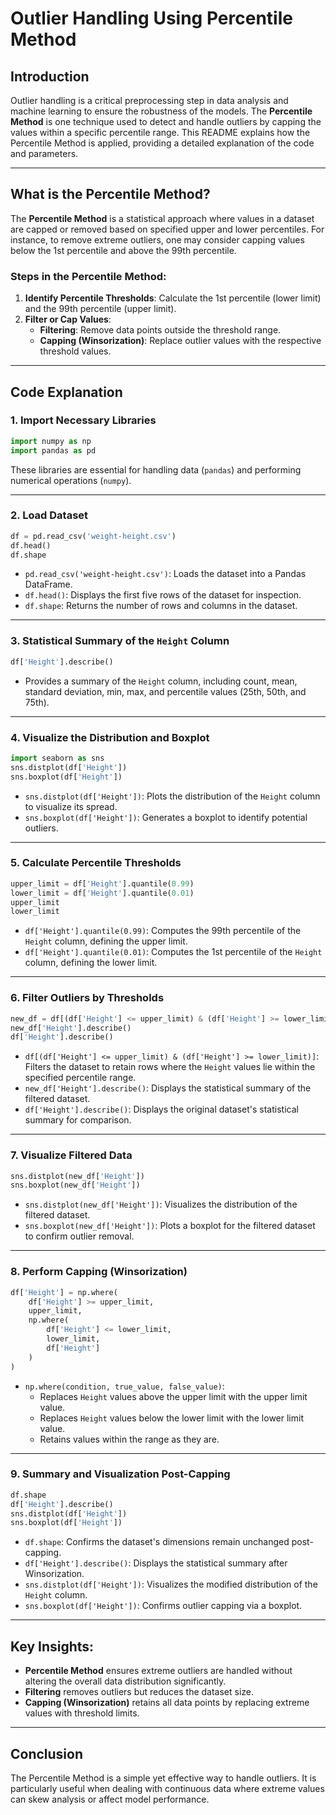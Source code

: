 # Outlier Handling Using Percentile Method

## Introduction
Outlier handling is a critical preprocessing step in data analysis and machine learning to ensure the robustness of the models. The **Percentile Method** is one technique used to detect and handle outliers by capping the values within a specific percentile range. This README explains how the Percentile Method is applied, providing a detailed explanation of the code and parameters.

---

## What is the Percentile Method?
The **Percentile Method** is a statistical approach where values in a dataset are capped or removed based on specified upper and lower percentiles. For instance, to remove extreme outliers, one may consider capping values below the 1st percentile and above the 99th percentile.

### Steps in the Percentile Method:
1. **Identify Percentile Thresholds**: Calculate the 1st percentile (lower limit) and the 99th percentile (upper limit).
2. **Filter or Cap Values**:
   - **Filtering**: Remove data points outside the threshold range.
   - **Capping (Winsorization)**: Replace outlier values with the respective threshold values.

---

## Code Explanation

### 1. Import Necessary Libraries
```python
import numpy as np
import pandas as pd
```
These libraries are essential for handling data (`pandas`) and performing numerical operations (`numpy`).

---

### 2. Load Dataset
```python
df = pd.read_csv('weight-height.csv')
df.head()
df.shape
```
- `pd.read_csv('weight-height.csv')`: Loads the dataset into a Pandas DataFrame.
- `df.head()`: Displays the first five rows of the dataset for inspection.
- `df.shape`: Returns the number of rows and columns in the dataset.

---

### 3. Statistical Summary of the `Height` Column
```python
df['Height'].describe()
```
- Provides a summary of the `Height` column, including count, mean, standard deviation, min, max, and percentile values (25th, 50th, and 75th).

---

### 4. Visualize the Distribution and Boxplot
```python
import seaborn as sns
sns.distplot(df['Height'])
sns.boxplot(df['Height'])
```
- `sns.distplot(df['Height'])`: Plots the distribution of the `Height` column to visualize its spread.
- `sns.boxplot(df['Height'])`: Generates a boxplot to identify potential outliers.

---

### 5. Calculate Percentile Thresholds
```python
upper_limit = df['Height'].quantile(0.99)
lower_limit = df['Height'].quantile(0.01)
upper_limit
lower_limit
```
- `df['Height'].quantile(0.99)`: Computes the 99th percentile of the `Height` column, defining the upper limit.
- `df['Height'].quantile(0.01)`: Computes the 1st percentile of the `Height` column, defining the lower limit.

---

### 6. Filter Outliers by Thresholds
```python
new_df = df[(df['Height'] <= upper_limit) & (df['Height'] >= lower_limit)]
new_df['Height'].describe()
df['Height'].describe()
```
- `df[(df['Height'] <= upper_limit) & (df['Height'] >= lower_limit)]`: Filters the dataset to retain rows where the `Height` values lie within the specified percentile range.
- `new_df['Height'].describe()`: Displays the statistical summary of the filtered dataset.
- `df['Height'].describe()`: Displays the original dataset's statistical summary for comparison.

---

### 7. Visualize Filtered Data
```python
sns.distplot(new_df['Height'])
sns.boxplot(new_df['Height'])
```
- `sns.distplot(new_df['Height'])`: Visualizes the distribution of the filtered dataset.
- `sns.boxplot(new_df['Height'])`: Plots a boxplot for the filtered dataset to confirm outlier removal.

---

### 8. Perform Capping (Winsorization)
```python
df['Height'] = np.where(
    df['Height'] >= upper_limit,
    upper_limit,
    np.where(
        df['Height'] <= lower_limit,
        lower_limit,
        df['Height']
    )
)
```
- `np.where(condition, true_value, false_value)`:
  - Replaces `Height` values above the upper limit with the upper limit value.
  - Replaces `Height` values below the lower limit with the lower limit value.
  - Retains values within the range as they are.

---

### 9. Summary and Visualization Post-Capping
```python
df.shape
df['Height'].describe()
sns.distplot(df['Height'])
sns.boxplot(df['Height'])
```
- `df.shape`: Confirms the dataset's dimensions remain unchanged post-capping.
- `df['Height'].describe()`: Displays the statistical summary after Winsorization.
- `sns.distplot(df['Height'])`: Visualizes the modified distribution of the `Height` column.
- `sns.boxplot(df['Height'])`: Confirms outlier capping via a boxplot.

---

## Key Insights:
- **Percentile Method** ensures extreme outliers are handled without altering the overall data distribution significantly.
- **Filtering** removes outliers but reduces the dataset size.
- **Capping (Winsorization)** retains all data points by replacing extreme values with threshold limits.

---

## Conclusion
The Percentile Method is a simple yet effective way to handle outliers. It is particularly useful when dealing with continuous data where extreme values can skew analysis or affect model performance.
